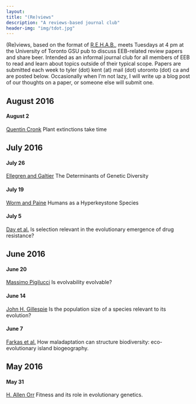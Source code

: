 ```yaml
---
layout: 
title: "(Re)views"
description: "A reviews-based journal club"
header-img: "img/tdot.jpg"
---
```


(Re)views, based on the format of [R.E.H.A.B.](http://www.rilab.org/rehab.html), meets Tuesdays at 4 pm at the University of Toronto GSU pub to discuss EEB-related review papers and share beer.
Intended as an informal journal club for all members of EEB to read and learn about topics outside of their typical scope.
Papers are submitted each week to tyler (dot) kent (at) mail (dot) utoronto (dot) ca and are posted below.
Occasionally when I'm not lazy, I will write up a blog post of our thoughts on a paper, or someone else will submit one.

## August 2016

#### August 2
[Quentin Cronk](https://paperpile.com/view/43ae7f1e-ae0c-052a-8385-0ee25cc58735) Plant extinctions take time

## July 2016

#### July 26
[Ellegren and Galtier](https://paperpile.com/shared/rcSrJY) The Determinants of Genetic Diversity

#### July 19
[Worm and Paine](https://paperpile.com/shared/dLMJWz) Humans as a Hyperkeystone Species

#### July 5
[Day et al.](https://paperpile.com/shared/J8yaVX) Is selection relevant in the evolutionary emergence of drug resistance?

## June 2016

#### June 20
[Massimo Pigilucci](http://www.nature.com/nrg/journal/v9/n1/pdf/nrg2278.pdf) Is evolvability evolvable?

#### June 14
[John H. Gillespie](https://paperpile.com/shared/RDgpbu) Is the population size of a species relevant to its evolution?

#### June 7
[Farkas et al.](http://www.cell.com/trends/ecology-evolution/abstract/S0169-5347(15)00004-X) How maladaptation can structure biodiversity: eco-evolutionary island biogeography.

## May 2016

#### May 31
[H. Allen Orr](https://paperpile.com/shared/TAxSJQ) Fitness and its role in evolutionary genetics.
